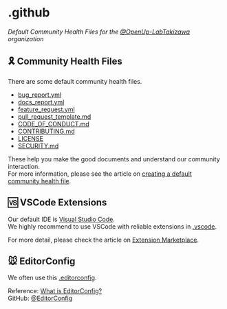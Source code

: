 # .github

*Default Community Health Files for the [@OpenUp-LabTakizawa](https://github.com/OpenUp-LabTakizawa) organization*

## 🎗️ Community Health Files

There are some default community health files.

- [bug_report.yml](https://github.com/OpenUp-LabTakizawa/.github/blob/main/.github/ISSUE_TEMPLATE/bug_report.yml)
- [docs_report.yml](https://github.com/OpenUp-LabTakizawa/.github/blob/main/.github/ISSUE_TEMPLATE/docs_report.yml)
- [feature_request.yml](https://github.com/OpenUp-LabTakizawa/.github/blob/main/.github/ISSUE_TEMPLATE/feature_request.yml)
- [pull_request_template.md](https://github.com/OpenUp-LabTakizawa/.github/blob/main/.github/pull_request_template.md)
- [CODE_OF_CONDUCT.md](https://github.com/OpenUp-LabTakizawa/.github/blob/main/CODE_OF_CONDUCT.md)
- [CONTRIBUTING.md](https://github.com/OpenUp-LabTakizawa/.github/blob/main/CONTRIBUTING.md)
- [LICENSE](https://github.com/OpenUp-LabTakizawa/.github/blob/main/LICENSE)
- [SECURITY.md](https://github.com/OpenUp-LabTakizawa/.github/blob/main/SECURITY.md)

These help you make the good documents and understand our community interaction.  
For more information, please see the article on [creating a default community health file](https://docs.github.com/en/communities/setting-up-your-project-for-healthy-contributions/creating-a-default-community-health-file).

## 🆚 VSCode Extensions

Our default IDE is [Visual Studio Code](https://code.visualstudio.com/).  
We highly recommend to use VSCode with reliable extensions in [.vscode](https://github.com/OpenUp-LabTakizawa/.github/tree/main/.vscode).

For more detail, please check the article on [Extension Marketplace](https://code.visualstudio.com/docs/editor/extension-marketplace).

## 🐭 EditorConfig

We often use this [.editorconfig](https://github.com/OpenUp-LabTakizawa/.github/blob/main/.editorconfig).

Reference: [What is EditorConfig?](https://editorconfig.org/)  
GitHub: [@EditorConfig](https://github.com/editorconfig/)
